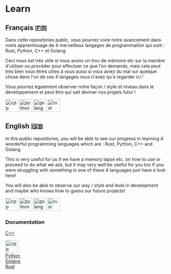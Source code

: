 # Learn

## Français 🇫🇷

Dans cette repositories public, vous pourrez voire notre avancement dans notre apprentissage de 4 merveilleux langages de programmation qui sont : Rust, Python, C++ et Golang. 

Ceci nous est très utile si nous avons un trou de mémoire etc sur la manière d'utiliser ou procéder pour effectuer ce que l'on demande, mais cela peut très bien vous êtres utiles à vous aussi si vous aviez du mal sur quelque chose dans l'un de ces 4 langages vous n'avez qu'a regarder ici !

Vous pourrez également observer notre façon / style et niveau dans le développement et peut être qui sait deviner nos projets futur !

<p align="left">  <img src="https://devicons.github.io/devicon/devicon.git/icons/cplusplus/cplusplus-original.svg" alt="cpp" width="40" height="40"/>  <img src="https://devicons.github.io/devicon/devicon.git/icons/python/python-original.svg" alt="python" width="40" height="40"/>  <img src="https://devicons.github.io/devicon/devicon.git/icons/go/go-original.svg" alt="golang" width="40" height="40"/>  <img src="https://devicons.github.io/devicon/devicon.git/icons/rust/rust-plain.svg" alt="rust" width="40" height="40"/>


## English 🇬🇧

In this public repositories, you will be able to see our progress in learning 4 wonderful programming languages which are : Rust, Python, C++ and Golang. 

This is very useful for us if we have a memory lapse etc. on how to use or proceed to do what we ask, but it may very well be useful for you too if you were struggling with something in one of these 4 languages just have a look here!

You will also be able to observe our way / style and level in development and maybe who knows how to guess our future projects!

<p align="left"> <img src="https://devicons.github.io/devicon/devicon.git/icons/cplusplus/cplusplus-original.svg" alt="cpp" width="40" height="40"/>  <img src="https://devicons.github.io/devicon/devicon.git/icons/python/python-original.svg" alt="python" width="40" height="40"/>  <img src="https://devicons.github.io/devicon/devicon.git/icons/go/go-original.svg" alt="golang" width="40" height="40"/>  <img src="https://devicons.github.io/devicon/devicon.git/icons/rust/rust-plain.svg" alt="rust" width="40" height="40"/>


### Documentation

[C++](https://devdocs.io/cpp/) <p align="left"> <img src="https://devicons.github.io/devicon/devicon.git/icons/cplusplus/cplusplus-original.svg" alt="cpp" width="40" height="40"/>             
[Python](https://docs.python.org/3/index.html)  
[Golang](https://golang.org/doc/)  
[Rust](https://www.rust-lang.org/learn)
